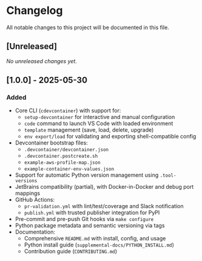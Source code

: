 # Changelog

All notable changes to this project will be documented in this file.

## [Unreleased]

_No unreleased changes yet._

## [1.0.0] - 2025-05-30

### Added
- Core CLI (`cdevcontainer`) with support for:
  - `setup-devcontainer` for interactive and manual configuration
  - `code` command to launch VS Code with loaded environment
  - `template` management (save, load, delete, upgrade)
  - `env export/load` for validating and exporting shell-compatible config
- Devcontainer bootstrap files:
  - `.devcontainer/devcontainer.json`
  - `.devcontainer.postcreate.sh`
  - `example-aws-profile-map.json`
  - `example-container-env-values.json`
- Support for automatic Python version management using `.tool-versions`
- JetBrains compatibility (partial), with Docker-in-Docker and debug port mappings
- GitHub Actions:
  - `pr-validation.yml` with lint/test/coverage and Slack notification
  - `publish.yml` with trusted publisher integration for PyPI
- Pre-commit and pre-push Git hooks via `make configure`
- Python package metadata and semantic versioning via tags
- Documentation:
  - Comprehensive `README.md` with install, config, and usage
  - Python install guide (`supplemental-docs/PYTHON_INSTALL.md`)
  - Contribution guide (`CONTRIBUTING.md`)
